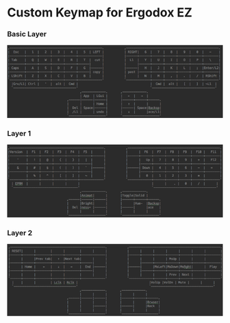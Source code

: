 # Custom Keymap for Ergodox EZ
### Basic Layer
![](./art/basic_layer.png)

### Layer 1
![](./art/layer_1.png)

### Layer 2
![](./art/layer_2.png)
